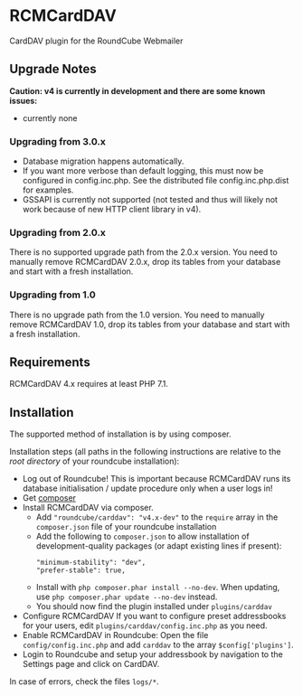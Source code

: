 # RCMCardDAV

CardDAV plugin for the RoundCube Webmailer

## Upgrade Notes

__Caution: v4 is currently in development and there are some known issues:__
- currently none

### Upgrading from 3.0.x

- Database migration happens automatically.
- If you want more verbose than default logging, this must now be configured in config.inc.php. See the distributed file config.inc.php.dist for examples.
- GSSAPI is currently not supported (not tested and thus will likely not work because of new HTTP client library in v4).

### Upgrading from 2.0.x

There is no supported upgrade path from the 2.0.x version. You need to manually remove RCMCardDAV 2.0.x, drop its tables from your database and start with a fresh installation.

### Upgrading from 1.0

There is no upgrade path from the 1.0 version. You need to manually remove RCMCardDAV 1.0, drop its tables from your database and start with a fresh installation.


## Requirements
RCMCardDAV 4.x requires at least PHP 7.1.

## Installation

The supported method of installation is by using composer.

Installation steps (all paths in the following instructions are relative to the _root directory_ of your roundcube installation):
- Log out of Roundcube!
  This is important because RCMCardDAV runs its database initialisation / update procedure only when a user logs in!
- Get [composer](https://getcomposer.org/download/)
- Install RCMCardDAV via composer.
  - Add `"roundcube/carddav": "v4.x-dev"` to the `require` array in the `composer.json` file of your roundcube installation
  - Add the following to `composer.json` to allow installation of development-quality packages (or adapt existing lines if present):
    ```
    "minimum-stability": "dev",
    "prefer-stable": true,
    ```
  - Install with `php composer.phar install --no-dev`. When updating, use `php composer.phar update --no-dev` instead.
  - You should now find the plugin installed under `plugins/carddav`
- Configure RCMCardDAV
  If you want to configure preset addressbooks for your users, edit `plugins/carddav/config.inc.php` as you need.
- Enable RCMCardDAV in Roundcube:
  Open the file `config/config.inc.php` and add `carddav` to the array `$config['plugins']`.
- Login to Roundcube and setup your addressbook by navigation to the Settings page and click on CardDAV.

In case of errors, check the files `logs/*`.
